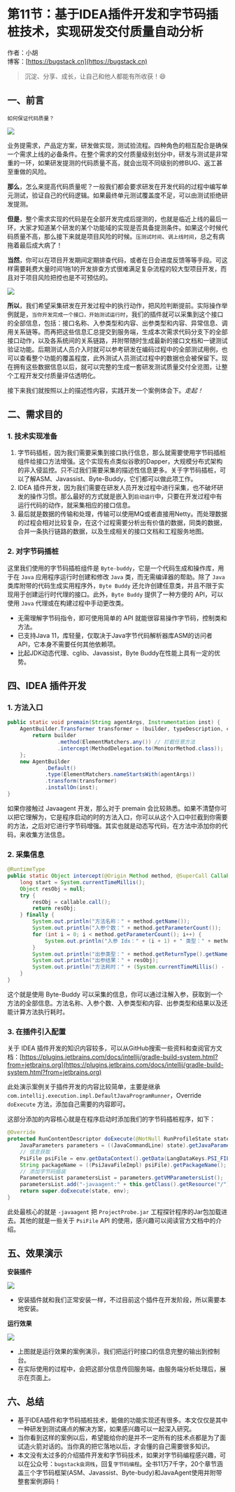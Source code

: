 # 第11节：基于IDEA插件开发和字节码插桩技术，实现研发交付质量自动分析

作者：小胡
<br/>博客：[https://bugstack.cn](https://bugstack.cn)

>沉淀、分享、成长，让自己和他人都能有所收获！😄

## 一、前言

`如何保证代码质量？`

![](https://bugstack.cn/assets/images/2020/all-23-1.png)

业务提需求，产品定方案，研发做实现，测试验流程。四种角色的相互配合是确保一个需求上线的必备条件。在整个需求的交付质量级别划分中，研发与测试是非常重的一环，如果研发提测的代码质量不高，就会出现不同级别的修BUG、返工甚至重做的风险。

**那么**，怎么来提高代码质量呢？一般我们都会要求研发在开发代码的过程中编写单元测试，验证自己的代码逻辑。如果最终单元测试覆盖度不足，可以由测试拒绝研发提测。

**但是**，整个需求实现的代码是在全部开发完成后提测的，也就是临近上线的最后一环，大家才知道某个研发的某个功能域的实现是否具备提测条件。如果这个时候代码质量不高，那么接下来就是项目风险的时候。`压测试时间`、`调上线时间`，总之有病拖着最后成大病了！

**当然**，你可以在项目开发期间定期排查代码，或者在日会进度反馈等等手段。可这样需要耗费大量时间1拖1的开发排查方式很难满足复杂流程的较大型项目开发，而且对于项目风险把控也是不可预估的。

![](https://bugstack.cn/assets/images/2020/all-23-2.png)

**所以**，我们希望采集研发在开发过程中的执行动作，把风险判断提前。实际操作举例就是，`当你开发完成一个接口，开始测试运行时`，我们的插件就可以采集到这个接口的全部信息，包括：接口名称、入参类型和内容、出参类型和内容、异常信息、调用关系链等。而再把这些信息汇总提交到服务端，生成本次需求代码分支下的全部接口动作，以及各系统间的关系链路，并附带随时生成最新的接口文档和一键测试验证功能。后期测试人员介入时就可以参考研发在编码过程中的全部测试用例，也可以查看整个功能的覆盖程度，此外测试人员测试过程中的数据也会被保留下。现在拥有这些数据信息以后，就可以完整的生成一套研发测试质量交付全览图，让整个工程开发交付质量评估透明化。

接下来我们就按照以上的描述性内容，实践开发一个案例体会下。*走起！*

## 二、需求目的

### 1. 技术实现准备

1. 字节码插桩，因为我们需要采集到接口执行信息，那么就需要使用字节码插桩组件给接口方法增强。这个实现有点类似谷歌的Dapper，大规模分布式架构的非入侵监控。只不过我们需要采集的描述性信息更多。关于字节码插桩，可以了解ASM、Javassist、Byte-Buddy，它们都可以做此项工作。
2. IDEA 插件开发，因为我们需要在研发人员开发过程中进行采集，也不破坏研发的操作习惯。那么最好的方式就是嵌入到`启动运行`中，只要在开发过程中有运行代码的动作，就采集相应的接口信息。
3. 最后就是数据的传输和处理，传输可以使用MQ或者直接用Netty。而处理数据的过程会相对比较复杂，在这个过程需要分析出有价值的数据，同类的数据，合并一条执行链路的数据，以及生成相关的接口文档和工程服务地图。

### 2. 对字节码插桩

这里我们使用的字节码插桩组件是 `Byte-buddy`，它是一个代码生成和操作库，用于在 `Java` 应用程序运行时创建和修改 `Java` 类，而无需编译器的帮助。除了 `Java` 类库附带的代码生成实用程序外，`Byte Buddy` 还允许创建任意类，并且不限于实现用于创建运行时代理的接口。此外，`Byte Buddy` 提供了一种方便的 API，可以使用 `Java` 代理或在构建过程中手动更改类。

- 无需理解字节码指令，即可使用简单的 API 就能很容易操作字节码，控制类和方法。
- 已支持Java 11，库轻量，仅取决于Java字节代码解析器库ASM的访问者API，它本身不需要任何其他依赖项。
- 比起JDK动态代理、cglib、Javassist，Byte Buddy在性能上具有一定的优势。

## 四、IDEA 插件开发

### 1. 方法入口

```java
public static void premain(String agentArgs, Instrumentation inst) {
    AgentBuilder.Transformer transformer = (builder, typeDescription, classLoader, javaModule) -> {
        return builder
                .method(ElementMatchers.any()) // 拦截任意方法
                .intercept(MethodDelegation.to(MonitorMethod.class));
    };
    new AgentBuilder
            .Default()
            .type(ElementMatchers.nameStartsWith(agentArgs)) 
            .transform(transformer)
            .installOn(inst);
}
```

如果你接触过 Javaagent 开发，那么对于 premain 会比较熟悉。如果不清楚你可以把它理解为，它是程序启动的时的方法入口，你可以从这个入口中拦截到你需要的方法，之后对它进行字节码增强。其实也就是动态写代码，在方法中添加你的代码，来收集方法信息。

### 2. 采集信息

```java
@RuntimeType
public static Object intercept(@Origin Method method, @SuperCall Callable<?> callable, @AllArguments Object[] args) throws Exception {
    long start = System.currentTimeMillis();
    Object resObj = null;
    try {
        resObj = callable.call();
        return resObj;
    } finally {
        System.out.println("方法名称：" + method.getName());
        System.out.println("入参个数：" + method.getParameterCount());
        for (int i = 0; i < method.getParameterCount(); i++) {
            System.out.println("入参 Idx：" + (i + 1) + " 类型：" + method.getParameterTypes()[i].getTypeName() + " 内容：" + args[i]);
        }
        System.out.println("出参类型：" + method.getReturnType().getName());
        System.out.println("出参结果：" + resObj);
        System.out.println("方法耗时：" + (System.currentTimeMillis() - start) + "ms");
    }
}
```

这个就是使用 Byte-Buddy 可以采集的信息，你可以通过注解入参，获取到一个方法的全部信息。方法名称、入参个数、入参类型和内容、出参类型和结果以及还能计算方法执行耗时。

### 3. 在插件引入配置

关于 IDEA 插件开发的知识内容较多，可以从GitHub搜索一些资料和查阅官方文档：[https://plugins.jetbrains.com/docs/intellij/gradle-build-system.html?from=jetbrains.org](https://plugins.jetbrains.com/docs/intellij/gradle-build-system.html?from=jetbrains.org)

此处演示案例关于插件开发的内容比较简单，主要是继承 `com.intellij.execution.impl.DefaultJavaProgramRunner`，Override `doExecute` 方法，添加自己需要的内容即可。

这部分添加的内容核心就是在程序启动时添加我们的字节码插桩程序，如下：

```java
@Override
protected RunContentDescriptor doExecute(@NotNull RunProfileState state, @NotNull ExecutionEnvironment env) throws ExecutionException {
    JavaParameters parameters = ((JavaCommandLine) state).getJavaParameters();
    // 信息获取
    PsiFile psiFile = env.getDataContext().getData(LangDataKeys.PSI_FILE);
    String packageName = ((PsiJavaFileImpl) psiFile).getPackageName();
    // 添加字节码插装
    ParametersList parametersList = parameters.getVMParametersList();
    parametersList.add("-javaagent:" + this.getClass().getResource("/").getPath().substring(1) + "ProjectProbe.jar=" + packageName);
    return super.doExecute(state, env);
}
```

此处最核心的就是 `-javaagent` 把 `ProjectProbe.jar` 工程探针程序的Jar包加载进去。其他的就是一些关于 `PsiFile` API 的使用，感兴趣可以阅读官方文档中的介绍。

## 五、效果演示

**安装插件**

![](https://bugstack.cn/assets/images/2020/all-23-3.png)

- 安装插件就和我们正常安装一样，不过目前这个插件在开发阶段，所以需要本地安装。

**运行效果**

![](https://bugstack.cn/assets/images/2020/all-23-4.png)

- 上图就是运行效果的案例演示，我们把运行时接口的信息完整的输出到控制台。
- 在实际使用的过程中，会把这部分信息传回服务端，由服务端分析处理后，展示在页面上。

## 六、总结

- 基于IDEA插件和字节码插桩技术，能做的功能实现还有很多。本文仅仅是其中一种研发到测试痛点的解决方案，如果感兴趣可以一起深入研究。
- 当你看到这样的案例以后，希望能给你的是并不一定所有的技术点都是为了面试造火箭对话的。当你真的把它落地以后，才会懂的自己需要很多知识。
- 本文没有太过多的介绍插件开发和字节码技术，如果对字节码编程感兴趣，可以在公众号：`bugstack虫洞栈`，回复`字节码编程`。全书11万7千字，20个章节涵盖三个字节码框架(ASM、Javassist、Byte-budy)和JavaAgent使用并附带整套案例源码！
